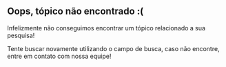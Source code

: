 ## Oops, tópico não encontrado :(

Infelizmente não conseguimos encontrar um tópico relacionado a sua pesquisa!

Tente buscar novamente utilizando o campo de busca, caso não encontre, entre em contato com nossa equipe!
